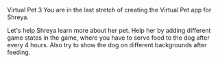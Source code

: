 Virtual Pet 3
You are in the last stretch of creating the Virtual Pet app for Shreya.

Let's help Shreya learn more about her pet. Help her by adding different game states in the
game, where you have to serve food to the dog after every 4 hours. Also try to show the dog
on different backgrounds after feeding.
